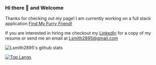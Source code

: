 ### Hi there 👋  and Welcome
  Thanks for checking out my page!
  I am currently working on a full stack application [Find My Furry Friend!](https://github.com/Lsmith2895/FindMyFurryFriend) 
  
  If you are interested in hiring me checkout my [LinkedIn](https://www.linkedin.com/in/lsmith2895/) for a copy of my resume or send me an email at Lsmith2895@gmail.com
  
![Lsmith2895's github stats](https://github-readme-stats.vercel.app/api?username=Lsmith2895&show_icons=true&theme=maroongold)

[![Top Langs](https://github-readme-stats.vercel.app/api/top-langs/?username=lsmith2895)](https://github.com/lsmith/github-readme-stats)
